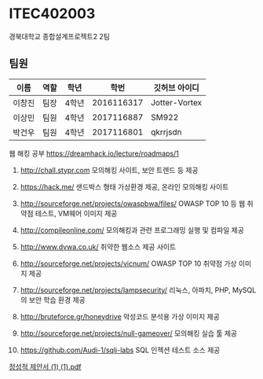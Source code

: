 # ITEC402003
경북대학교 종합설계프로젝트2 2팀

## 팀원
| 이름 | 역할 | 학년 | 학번 | 깃허브 아이디 |
| ------ | ------ | ------ | ------ | ------ |
| 이창진 | 팀장 | 4학년 | 2016116317 | Jotter-Vortex |
| 이상민 | 팀원 | 4학년 | 2017116887 | SM922 |
| 박건우 | 팀원 | 4학년 | 2017116801 | qkrrjsdn |

웹 해킹 공부
https://dreamhack.io/lecture/roadmaps/1
 
 
1. http://chall.stypr.com
모의해킹 사이트, 보안 트렌드 등 제공
 
2. https://hack.me/
샌드박스 형태 가상환경 제공, 온라인 모의해킹 사이트
 
3. http://sourceforge.net/projects/owaspbwa/files/
OWASP TOP 10 등 웹 취약점 테스트, VM웨어 이미지 제공
 
4. http://compileonline.com/
모의해킹과 관련 프로그래밍 실행 및 컴파일 제공
 
5. http://www.dvwa.co.uk/
취약한 웹소스 제공 사이트
 
6. http://sourceforge.net/projects/vicnum/
OWASP TOP 10 취약점 가상 이미지 제공
 
7. http://sourceforge.net/projects/lampsecurity/
리눅스, 아파치, PHP, MySQL의 보안 학습 환경 제공
 
8. http://bruteforce.gr/honeydrive
악성코드 분석용 가상 이미지 제공
 
9. http://sourceforge.net/projects/null-gameover/
모의해킹 실습 툴 제공
 
10. https://github.com/Audi-1/sqli-labs
SQL 인젝션 테스트 소스 제공


[정성적 제안서 (1) (1).pdf](https://github.com/Jotter-Vortex/ITEC402003/files/8237636/1.1.pdf)
